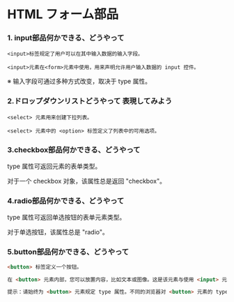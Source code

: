# HTML フォーム部品
### 1. input部品何かできる、どうやって
```
<input>标签规定了用户可以在其中输入数据的输入字段。

<input>元素在<form>元素中使用，用来声明允许用户输入数据的 input 控件。
```
※ 输入字段可通过多种方式改变，取决于 type 属性。
### 2.ドロップダウンリストどうやって 表現してみよう
```
<select> 元素用来创建下拉列表。

<select> 元素中的 <option> 标签定义了列表中的可用选项。
```
### 3.checkbox部品何かできる、どうやって
type 属性可返回元素的表单类型。

对于一个 checkbox 对象，该属性总是返回 "checkbox"。

### 4.radio部品何かできる、どうやって
type 属性可返回单选按钮的表单元素类型。

对于单选按钮，该属性总是 "radio"。

### 5.button部品何かできる、どうやって
```html
<button> 标签定义一个按钮。

在 <button> 元素内部，您可以放置内容，比如文本或图像。这是该元素与使用 <input> 元素创建的按钮之间的不同之处。

提示：请始终为 <button> 元素规定 type 属性。不同的浏览器对 <button> 元素的 type 属性使用不同的默认值。
```
